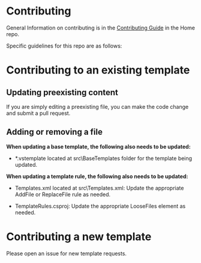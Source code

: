 Contributing
======

General Information on contributing is in the [Contributing Guide](https://github.com/aspnet/Home/blob/dev/CONTRIBUTING.md) in the Home repo.

Specific guidelines for this repo are as follows:
# Contributing to an existing template
## Updating preexisting content 
If you are simply editing a preexisting file, you can make the code change and submit a pull request.
## Adding or removing a file

**When updating a base template, the following also needs to be updated:**
* *.vstemplate located at src\BaseTemplates folder for the template being updated.

**When updating a template rule, the following also needs to be updated:**

* Templates.xml located at src\Templates.xml: Update the appropriate AddFile or ReplaceFile rule as needed. 

* TemplateRules.csproj: Update the appropriate LooseFiles element as needed.

# Contributing a new template
Please open an issue for new template requests.
